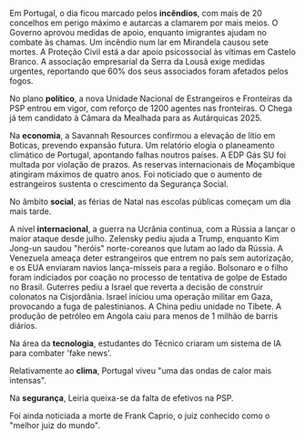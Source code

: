 Em Portugal, o dia ficou marcado pelos **incêndios**, com mais de 20 concelhos em perigo máximo e autarcas a clamarem por mais meios. O Governo aprovou medidas de apoio, enquanto imigrantes ajudam no combate às chamas. Um incêndio num lar em Mirandela causou sete mortes. A Proteção Civil está a dar apoio psicossocial às vítimas em Castelo Branco. A associação empresarial da Serra da Lousã exige medidas urgentes, reportando que 60% dos seus associados foram afetados pelos fogos.

No plano **político**, a nova Unidade Nacional de Estrangeiros e Fronteiras da PSP entrou em vigor, com reforço de 1200 agentes nas fronteiras. O Chega já tem candidato à Câmara da Mealhada para as Autárquicas 2025.

Na **economia**, a Savannah Resources confirmou a elevação de lítio em Boticas, prevendo expansão futura. Um relatório elogia o planeamento climático de Portugal, apontando falhas noutros países. A EDP Gás SU foi multada por violação de prazos. As reservas internacionais de Moçambique atingiram máximos de quatro anos. Foi noticiado que o aumento de estrangeiros sustenta o crescimento da Segurança Social.

No âmbito **social**, as férias de Natal nas escolas públicas começam um dia mais tarde.

A nível **internacional**, a guerra na Ucrânia continua, com a Rússia a lançar o maior ataque desde julho. Zelensky pediu ajuda a Trump, enquanto Kim Jong-un saudou "heróis" norte-coreanos que lutam ao lado da Rússia. A Venezuela ameaça deter estrangeiros que entrem no país sem autorização, e os EUA enviaram navios lança-mísseis para a região. Bolsonaro e o filho foram indiciados por coação no processo de tentativa de golpe de Estado no Brasil. Guterres pediu a Israel que reverta a decisão de construir colonatos na Cisjordânia. Israel iniciou uma operação militar em Gaza, provocando a fuga de palestinianos. A China pediu unidade no Tibete. A produção de petróleo em Angola caiu para menos de 1 milhão de barris diários.

Na área da **tecnologia**, estudantes do Técnico criaram um sistema de IA para combater 'fake news'.

Relativamente ao **clima**, Portugal viveu "uma das ondas de calor mais intensas".

Na **segurança**, Leiria queixa-se da falta de efetivos na PSP.

Foi ainda noticiada a morte de Frank Caprio, o juiz conhecido como o "melhor juiz do mundo".